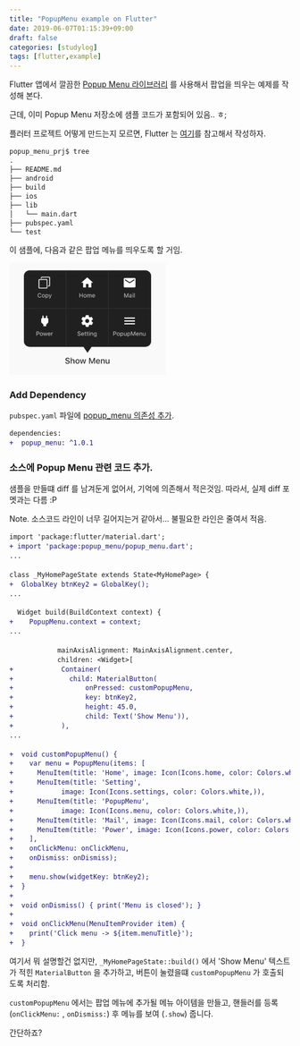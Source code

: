 ```yaml
---
title: "PopupMenu example on Flutter"
date: 2019-06-07T01:15:39+09:00
draft: false
categories: [studylog]
tags: [flutter,example]
---
```


Flutter 앱에서 깔끔한 [Popup Menu 라이브러리](https://github.com/chinabrant/popup_menu) 를 사용해서 팝업을 띄우는 예제를 작성해 본다.

근데, 이미 Popup Menu 저장소에 샘플 코드가 포함되어 있음.. ㅎ;

<!--more-->

플러터 프로젝트 어떻게 만드는지 모르면, Flutter 는 [여기](https://flutter.dev/docs/get-started/test-drive#create-app)를 참고해서 작성하자.

``` shell
popup_menu_prj$ tree
.
├── README.md
├── android
├── build
├── ios
├── lib
│   └── main.dart
├── pubspec.yaml
└── test
```

이 샘플에, 다음과 같은 팝업 메뉴를 띄우도록 할 거임.

<img class="special-img-class" src="/posts/resources/_gen/images/588e3baa-cb10-4eea-809f-1a634b5f0ae5.png" alt="Popup Menu" style="height:200px"/>


### Add Dependency

`pubspec.yaml` 파일에 [popup_menu 의존성 추가](https://pub.dev/packages/popup_menu#-installing-tab-).

```diff
dependencies:
+  popup_menu: ^1.0.1
```

### 소스에 Popup Menu 관련 코드 추가.
샘플을 만들떄 diff 를 남겨둔게 없어서, 기억에 의존해서 적은것임.
따라서, 실제 diff 포멧과는 다름 :P

Note. 소스코드 라인이 너무 길어지는거 같아서... 불필요한 라인은 줄여서 적음.

```diff
import 'package:flutter/material.dart';
+ import 'package:popup_menu/popup_menu.dart';
...

class _MyHomePageState extends State<MyHomePage> {
+  GlobalKey btnKey2 = GlobalKey();
...

  Widget build(BuildContext context) {
+    PopupMenu.context = context;
...

            mainAxisAlignment: MainAxisAlignment.center,
            children: <Widget>[
+            Container(
+              child: MaterialButton(
+                  onPressed: customPopupMenu,
+                  key: btnKey2,
+                  height: 45.0,
+                  child: Text('Show Menu')),
+            ),
...

+  void customPopupMenu() {
+    var menu = PopupMenu(items: [
+      MenuItem(title: 'Home', image: Icon(Icons.home, color: Colors.white,)),
+      MenuItem(title: 'Setting',
+            image: Icon(Icons.settings, color: Colors.white,)),
+      MenuItem(title: 'PopupMenu',
+            image: Icon(Icons.menu, color: Colors.white,)),
+      MenuItem(title: 'Mail', image: Icon(Icons.mail, color: Colors.white,)),
+      MenuItem(title: 'Power', image: Icon(Icons.power, color: Colors.white,)),
+    ],
+    onClickMenu: onClickMenu,
+    onDismiss: onDismiss);
+
+    menu.show(widgetKey: btnKey2);
+  }
+
+  void onDismiss() { print('Menu is closed'); }
+
+  void onClickMenu(MenuItemProvider item) {
+    print('Click menu -> ${item.menuTitle}');
+  }
```

여기서 뭐 설명할건 없지만, `_MyHomePageState::build()` 에서 'Show Menu' 텍스트가 적힌 `MaterialButton` 을 추가하고, 버튼이 눌렸을떄 `customPopupMenu` 가 호출되도록 처리함.

`customPopupMenu` 에서는 팝업 메뉴에 추가될 메뉴 아이템을 만들고, 핸들러를 등록 (`onClickMenu:` , `onDismiss:`) 후 메뉴를 보여 (`.show`) 줍니다.

간단하죠?

